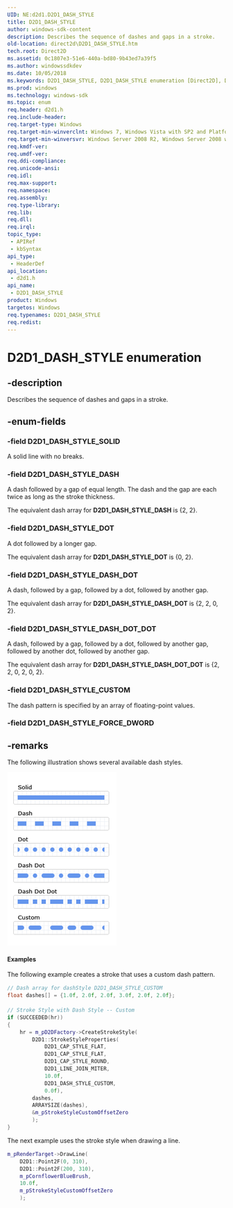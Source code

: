 ```yaml
---
UID: NE:d2d1.D2D1_DASH_STYLE
title: D2D1_DASH_STYLE
author: windows-sdk-content
description: Describes the sequence of dashes and gaps in a stroke.
old-location: direct2d\D2D1_DASH_STYLE.htm
tech.root: Direct2D
ms.assetid: 0c1807e3-51e6-440a-bd80-9b43ed7a39f5
ms.author: windowssdkdev
ms.date: 10/05/2018
ms.keywords: D2D1_DASH_STYLE, D2D1_DASH_STYLE enumeration [Direct2D], D2D1_DASH_STYLE_CUSTOM, D2D1_DASH_STYLE_DASH, D2D1_DASH_STYLE_DASH_DOT, D2D1_DASH_STYLE_DASH_DOT_DOT, D2D1_DASH_STYLE_DOT, D2D1_DASH_STYLE_SOLID, d2d1/D2D1_DASH_STYLE, d2d1/D2D1_DASH_STYLE_CUSTOM, d2d1/D2D1_DASH_STYLE_DASH, d2d1/D2D1_DASH_STYLE_DASH_DOT, d2d1/D2D1_DASH_STYLE_DASH_DOT_DOT, d2d1/D2D1_DASH_STYLE_DOT, d2d1/D2D1_DASH_STYLE_SOLID, direct2d.D2D1_DASH_STYLE
ms.prod: windows
ms.technology: windows-sdk
ms.topic: enum
req.header: d2d1.h
req.include-header: 
req.target-type: Windows
req.target-min-winverclnt: Windows 7, Windows Vista with SP2 and Platform Update for Windows Vista [desktop apps \| UWP apps]
req.target-min-winversvr: Windows Server 2008 R2, Windows Server 2008 with SP2 and Platform Update for Windows Server 2008 [desktop apps \| UWP apps]
req.kmdf-ver: 
req.umdf-ver: 
req.ddi-compliance: 
req.unicode-ansi: 
req.idl: 
req.max-support: 
req.namespace: 
req.assembly: 
req.type-library: 
req.lib: 
req.dll: 
req.irql: 
topic_type:
 - APIRef
 - kbSyntax
api_type:
 - HeaderDef
api_location:
 - d2d1.h
api_name:
 - D2D1_DASH_STYLE
product: Windows
targetos: Windows
req.typenames: D2D1_DASH_STYLE
req.redist: 
---
```


# D2D1_DASH_STYLE enumeration


## -description


Describes the sequence of dashes and gaps in a stroke.


## -enum-fields




### -field D2D1_DASH_STYLE_SOLID

A solid line with no breaks.


### -field D2D1_DASH_STYLE_DASH

A dash followed by a gap of equal length. The dash and the gap are each twice as long as the stroke thickness.

The equivalent dash  array for  <b>D2D1_DASH_STYLE_DASH</b> is {2, 2}.


### -field D2D1_DASH_STYLE_DOT

A dot followed by a longer gap.

The equivalent dash  array for  <b>D2D1_DASH_STYLE_DOT</b> is {0, 2}.


### -field D2D1_DASH_STYLE_DASH_DOT

A dash, followed by a gap, followed by a dot, followed by another gap.

The equivalent dash array for  <b>D2D1_DASH_STYLE_DASH_DOT</b> is {2, 2, 0, 2}.


### -field D2D1_DASH_STYLE_DASH_DOT_DOT

A dash, followed by a gap, followed by a dot, followed by another gap, followed by another dot, followed by another gap.

The equivalent dash array for  <b>D2D1_DASH_STYLE_DASH_DOT_DOT</b> is {2, 2, 0, 2, 0, 2}.


### -field D2D1_DASH_STYLE_CUSTOM

The dash pattern is specified by an array of floating-point values.


### -field D2D1_DASH_STYLE_FORCE_DWORD




## -remarks



The following illustration shows several available dash styles. 
      

<img alt="Illustration of available dash styles" src="./images/StrokeStyle_DashStyle.png"/>

#### Examples

The following example creates a stroke that uses a custom dash pattern.
        
        


```cpp
// Dash array for dashStyle D2D1_DASH_STYLE_CUSTOM
float dashes[] = {1.0f, 2.0f, 2.0f, 3.0f, 2.0f, 2.0f};

// Stroke Style with Dash Style -- Custom
if (SUCCEEDED(hr))
{
    hr = m_pD2DFactory->CreateStrokeStyle(
        D2D1::StrokeStyleProperties(
            D2D1_CAP_STYLE_FLAT,
            D2D1_CAP_STYLE_FLAT,
            D2D1_CAP_STYLE_ROUND,
            D2D1_LINE_JOIN_MITER,
            10.0f,
            D2D1_DASH_STYLE_CUSTOM,
            0.0f),
        dashes,
        ARRAYSIZE(dashes),
        &m_pStrokeStyleCustomOffsetZero
        );
}

```


The next example uses the stroke style when drawing a line.


```cpp
m_pRenderTarget->DrawLine(
    D2D1::Point2F(0, 310),
    D2D1::Point2F(200, 310),
    m_pCornflowerBlueBrush,
    10.0f,
    m_pStrokeStyleCustomOffsetZero
    );

```




